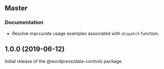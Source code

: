 ## Master

### Documentation

- Resolve inaccurate usage examples associated with `dispatch` function.

## 1.0.0 (2019-06-12)

Initial release of the @wordpress/data-controls package.
